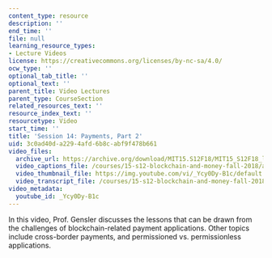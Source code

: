 ```yaml
---
content_type: resource
description: ''
end_time: ''
file: null
learning_resource_types:
- Lecture Videos
license: https://creativecommons.org/licenses/by-nc-sa/4.0/
ocw_type: ''
optional_tab_title: ''
optional_text: ''
parent_title: Video Lectures
parent_type: CourseSection
related_resources_text: ''
resource_index_text: ''
resourcetype: Video
start_time: ''
title: 'Session 14: Payments, Part 2'
uid: 3c0ad40d-a229-4afd-6b8c-abf9f478b661
video_files:
  archive_url: https://archive.org/download/MIT15.S12F18/MIT15_S12F18_lec14_300k.mp4
  video_captions_file: /courses/15-s12-blockchain-and-money-fall-2018/a251fb6cad385a159785c6954cb2d719_Ycy0Dy-B1c.vtt
  video_thumbnail_file: https://img.youtube.com/vi/_Ycy0Dy-B1c/default.jpg
  video_transcript_file: /courses/15-s12-blockchain-and-money-fall-2018/0719d7350db1366b1f194aed581b2eec_Ycy0Dy-B1c.pdf
video_metadata:
  youtube_id: _Ycy0Dy-B1c
---
```


In this video, Prof. Gensler discusses the lessons that can be drawn from the challenges of blockchain-related payment applications. Other topics include cross-border payments, and permissioned vs. permissionless applications.

